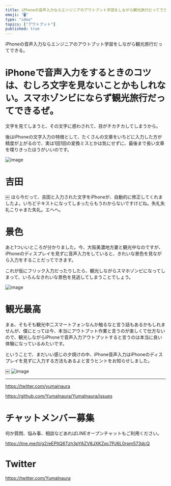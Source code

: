 ```yaml
---
title: iPhoneの音声入力ならエンジニアのアウトプット学習をしながら観光旅行だってできる。
emoji: "🖥"
type: "idea"
topics: ["アウトプット"]
published: true
---
```


iPhoneの音声入力ならエンジニアのアウトプット学習をしながら観光旅行だってできる。

# iPhoneで音声入力をするときのコツは、むしろ文字を見ないことかもしれない。スマホゾンビにならず観光旅行だってできるぜ。

文字を見てしまうと、その文字に惑わされて、目がチカチカしてしまうから。

後はiPhoneの文字入力の特徴として、たくさんの文章をいちどに入力した方が精度が上がるので、実は1回1回の変換ミスとかは気にせずに、最後まで長い文章を喋りきったほうがいいのです。

![image](https://user-images.githubusercontent.com/13635059/51093665-4c834180-17e9-11e9-821d-e3e2db679cbf.png)

# 吉田
￼
ほら今だって、吉田と入力された文字をiPhoneが、自動的に修正してくれましたよ。いちどテキストになってしまったらもうわからないですけどね。失礼失礼こりゃまた失礼。エヘヘ。

# 景色

あと1ついいところが分かりました。今、大阪美濃地方妻と観光中なのですが、iPhoneのディスプレイを見ずに音声入力をしていると、きれいな景色を見ながら入力をすることだってできます。

これが仮にフリック入力だったりしたら、観光しながらスマホゾンビになってしまって、いろんなきれいな景色を見逃してしまうことでしょう。

![image](https://user-images.githubusercontent.com/13635059/51093670-586f0380-17e9-11e9-9b20-9b9c4fbee57a.png)

# 観光最高


まぁ、そもそも観光中二スマートフォンなんか触るなと言う話もあるかもしれませんが、僕にとっては今、本当にアウトプット作業と言うのが楽しくて仕方ないので、観光しながらiPhoneで音声入力アウトプットすると言うのは本当に良い体験になっているみたいです。

ということで、まだいい感じの夕焼けの中、iPhone音声入力はiPhoneのディスプレイを見ずに入力する方法もあるよと言うヒントをお知らせしました。

￼
![image](https://user-images.githubusercontent.com/13635059/51093689-8a806580-17e9-11e9-90ff-fdcbd2c89032.png)

---

https://twitter.com/yumainaura

https://github.com/YumaInaura/YumaInaura/issues









<!-- Update From Qiita API -->

# チャットメンバー募集


何か質問、悩み事、相談などあればLINEオープンチャットもご利用ください。

https://line.me/ti/g2/eEPltQ6Tzh3pYAZV8JXKZqc7PJ6L0rpm573dcQ





# Twitter


https://twitter.com/YumaInaura


<!-- Update From Qiita API -->


